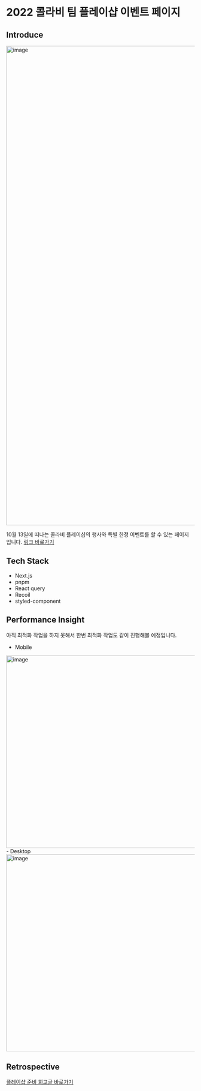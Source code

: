 # 2022 콜라비 팀 플레이샵 이벤트 페이지

## Introduce
<img width="1280" alt="image" src="https://user-images.githubusercontent.com/54930877/194825428-1ed79ccb-9165-400f-bc84-03a8071eeb9d.png">

10월 13일에 떠나는 콜라비 플레이샵의 행사와 특별 한정 이벤트를 할 수 있는 페이지 입니다. [링크 바로가기](https://playshop.vercel.app/)

## Tech Stack
- Next.js
- pnpm
- React query
- Recoil
- styled-component

## Performance Insight
아직 최적화 작업을 하지 못해서 한번 최적화 작업도 같이 진행해볼 예정입니다.

- Mobile
<img width="514" alt="image" src="https://user-images.githubusercontent.com/54930877/194825142-70c52eb9-0113-43ed-8825-39f73bb7a641.png">
- Desktop 
<img width="526" alt="image" src="https://user-images.githubusercontent.com/54930877/194825212-a1c731c4-9900-430d-9e99-5529dbaab1d7.png">

## Retrospective
[플레이샵 준비 회고글 바로가기](https://velog.io/@hhhminme/%EA%B0%9C%EB%B0%9C%EC%9E%90%EB%A5%BC-%EC%8A%A4%EC%8A%A4%EB%A1%9C-%EC%BD%94%EB%94%A9%ED%95%98%EB%8A%94-%EC%82%AC%EB%9E%8C%EC%9C%BC%EB%A1%9C-%EC%A0%95%EC%9D%98%ED%95%98%EC%A7%80-%EB%A7%90%EC%95%84%EC%A3%BC%EC%84%B8%EC%9A%94)
